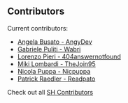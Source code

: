 ## Contributors

Current contributors:

- [Angela Busato - AngyDev](https://github.com/AngyDev)
- [Gabriele Puliti - Wabri](https://github.com/Wabri)
- [Lorenzo Pieri - 404answernotfound](https://github.com/404answernotfound)
- [Miki Lombardi - TheJoin95](https://github.com/TheJoin95)
- [Nicola Puppa - Nicpuppa](https://github.com/)
- [Patrick Raedler - Readpato](https://github.com/Readpato)

Check out all [SH Contributors](https://github.com/Schrodinger-Hat/schrodinger-hat-website/graphs/contributors)
